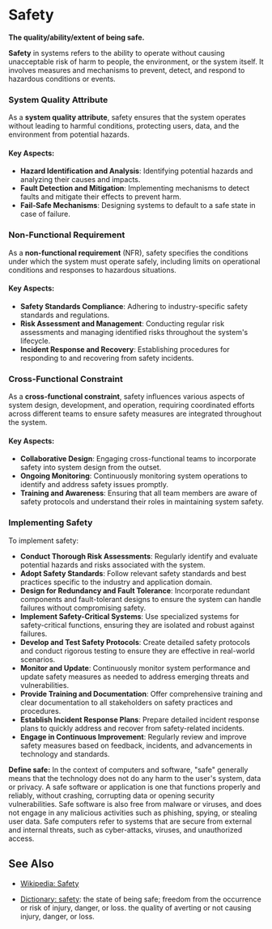 # Safety

**The quality/ability/extent of being safe.**

<span data-chatgpt-prompt="safety + template">

**Safety** in systems refers to the ability to operate without causing unacceptable risk of harm to people, the environment, or the system itself. It involves measures and mechanisms to prevent, detect, and respond to hazardous conditions or events.

### System Quality Attribute

As a **system quality attribute**, safety ensures that the system operates without leading to harmful conditions, protecting users, data, and the environment from potential hazards.

#### Key Aspects:
- **Hazard Identification and Analysis**: Identifying potential hazards and analyzing their causes and impacts.
- **Fault Detection and Mitigation**: Implementing mechanisms to detect faults and mitigate their effects to prevent harm.
- **Fail-Safe Mechanisms**: Designing systems to default to a safe state in case of failure.

### Non-Functional Requirement

As a **non-functional requirement** (NFR), safety specifies the conditions under which the system must operate safely, including limits on operational conditions and responses to hazardous situations.

#### Key Aspects:
- **Safety Standards Compliance**: Adhering to industry-specific safety standards and regulations.
- **Risk Assessment and Management**: Conducting regular risk assessments and managing identified risks throughout the system's lifecycle.
- **Incident Response and Recovery**: Establishing procedures for responding to and recovering from safety incidents.

### Cross-Functional Constraint

As a **cross-functional constraint**, safety influences various aspects of system design, development, and operation, requiring coordinated efforts across different teams to ensure safety measures are integrated throughout the system.

#### Key Aspects:
- **Collaborative Design**: Engaging cross-functional teams to incorporate safety into system design from the outset.
- **Ongoing Monitoring**: Continuously monitoring system operations to identify and address safety issues promptly.
- **Training and Awareness**: Ensuring that all team members are aware of safety protocols and understand their roles in maintaining system safety.

### Implementing Safety

To implement safety:
- **Conduct Thorough Risk Assessments**: Regularly identify and evaluate potential hazards and risks associated with the system.
- **Adopt Safety Standards**: Follow relevant safety standards and best practices specific to the industry and application domain.
- **Design for Redundancy and Fault Tolerance**: Incorporate redundant components and fault-tolerant designs to ensure the system can handle failures without compromising safety.
- **Implement Safety-Critical Systems**: Use specialized systems for safety-critical functions, ensuring they are isolated and robust against failures.
- **Develop and Test Safety Protocols**: Create detailed safety protocols and conduct rigorous testing to ensure they are effective in real-world scenarios.
- **Monitor and Update**: Continuously monitor system performance and update safety measures as needed to address emerging threats and vulnerabilities.
- **Provide Training and Documentation**: Offer comprehensive training and clear documentation to all stakeholders on safety practices and procedures.
- **Establish Incident Response Plans**: Prepare detailed incident response plans to quickly address and recover from safety-related incidents.
- **Engage in Continuous Improvement**: Regularly review and improve safety measures based on feedback, incidents, and advancements in technology and standards.

</span>

**Define safe:** <span data-chatgpt-prompt="define safe (computers and software)">In the context of computers and software, "safe" generally means that the technology does not do any harm to the user's system, data or privacy. A safe software or application is one that functions properly and reliably, without crashing, corrupting data or opening security vulnerabilities. Safe software is also free from malware or viruses, and does not engage in any malicious activities such as phishing, spying, or stealing user data. Safe computers refer to systems that are secure from external and internal threats, such as cyber-attacks, viruses, and unauthorized access.</span>

## See Also

* [Wikipedia: Safety](https://wikipedia.org/wiki/Safety)

* [Dictionary: safety](https://www.dictionary.com/browse/safety): the state of being safe; freedom from the occurrence or risk of injury, danger, or loss. the quality of averting or not causing injury, danger, or loss.
